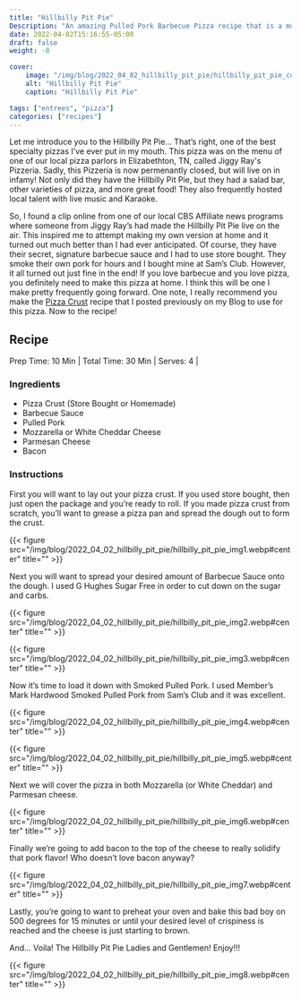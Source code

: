 ```yaml
---
title: "Hillbilly Pit Pie"
Description: "An amazing Pulled Pork Barbecue Pizza recipe that is a must try!"
date: 2022-04-02T15:16:55-05:00
draft: false
weight: -8

cover:
    image: "/img/blog/2022_04_02_hillbilly_pit_pie/hillbilly_pit_pie_cover.webp"
    alt: "Hillbilly Pit Pie"
    caption: "Hillbilly Pit Pie"

tags: ["entrees", "pizza"]
categories: ["recipes"]
---
```


Let me introduce you to the Hillbilly Pit Pie… That’s right, one of the best specialty pizzas I’ve ever put in my mouth. This pizza was on the menu of one of our local pizza parlors in Elizabethton, TN, called Jiggy Ray's Pizzeria. Sadly, this Pizzeria is now permenantly closed, but will live on in infamy! Not only did they have the Hillbilly Pit Pie, but they had a salad bar, other varieties of pizza, and more great food! They also frequently hosted local talent with live music and Karaoke.  

So, I found a clip online from one of our local CBS Affiliate news programs where someone from Jiggy Ray’s had made the Hillbilly Pit Pie live on the air. This inspired me to attempt making my own version at home and it turned out much better than I had ever anticipated. Of course, they have their secret, signature barbecue sauce and I had to use store bought. They smoke their own pork for hours and I bought mine at Sam’s Club. However, it all turned out just fine in the end! If you love barbecue and you love pizza, you definitely need to make this pizza at home. I think this will be one I make pretty frequently going forward. One note, I really recommend you make the [Pizza Crust](https://bradleyharr.com/post/perfect-pizza-dough/) recipe that I posted previously on my Blog to use for this pizza. Now to the recipe!  

## Recipe
Prep Time: 10 Min |
Total Time: 30 Min |
Serves: 4  |  

### Ingredients
* Pizza Crust (Store Bought or Homemade)
* Barbecue Sauce
* Pulled Pork
* Mozzarella or White Cheddar Cheese
* Parmesan Cheese
* Bacon  

### Instructions
First you will want to lay out your pizza crust. If you used store bought, then just open the package and you’re ready to roll. If you made pizza crust from scratch, you’ll want to grease a pizza pan and spread the dough out to form the crust.  

{{< figure src="/img/blog/2022_04_02_hillbilly_pit_pie/hillbilly_pit_pie_img1.webp#center" title="" >}}  

Next you will want to spread your desired amount of Barbecue Sauce onto the dough. I used G Hughes Sugar Free in order to cut down on the sugar and carbs.  

{{< figure src="/img/blog/2022_04_02_hillbilly_pit_pie/hillbilly_pit_pie_img2.webp#center" title="" >}}  

{{< figure src="/img/blog/2022_04_02_hillbilly_pit_pie/hillbilly_pit_pie_img3.webp#center" title="" >}}  

Now it’s time to load it down with Smoked Pulled Pork. I used Member’s Mark Hardwood Smoked Pulled Pork from Sam’s Club and it was excellent.  

{{< figure src="/img/blog/2022_04_02_hillbilly_pit_pie/hillbilly_pit_pie_img4.webp#center" title="" >}}  

{{< figure src="/img/blog/2022_04_02_hillbilly_pit_pie/hillbilly_pit_pie_img5.webp#center" title="" >}}  

Next we will cover the pizza in both Mozzarella (or White Cheddar) and Parmesan cheese.  

{{< figure src="/img/blog/2022_04_02_hillbilly_pit_pie/hillbilly_pit_pie_img6.webp#center" title="" >}}  

Finally we’re going to add bacon to the top of the cheese to really solidify that pork flavor! Who doesn’t love bacon anyway?  

{{< figure src="/img/blog/2022_04_02_hillbilly_pit_pie/hillbilly_pit_pie_img7.webp#center" title="" >}}  

Lastly, you’re going to want to preheat your oven and bake this bad boy on 500 degrees for 15 minutes or until your desired level of crispiness is reached and the cheese is just starting to brown.  

And… Voila! The Hillbilly Pit Pie Ladies and Gentlemen! Enjoy!!!  

{{< figure src="/img/blog/2022_04_02_hillbilly_pit_pie/hillbilly_pit_pie_img8.webp#center" title="" >}} 